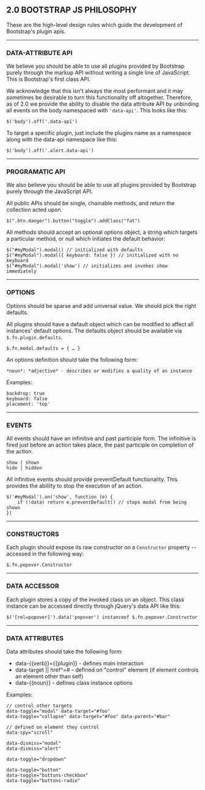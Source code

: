 ## 2.0 BOOTSTRAP JS PHILOSOPHY
These are the high-level design rules which guide the development of Bootstrap's plugin apis.

---

### DATA-ATTRIBUTE API

We believe you should be able to use all plugins provided by Bootstrap purely through the markup API without writing a single line of JavaScript. This is Bootstrap's first class API.

We acknowledge that this isn't always the most performant and it may sometimes be desirable to turn this functionality off altogether. Therefore, as of 2.0 we provide the ability to disable the data attribute API by unbinding all events on the body namespaced with `'data-api'`. This looks like this:

    $('body').off('.data-api')

To target a specific plugin, just include the plugins name as a namespace along with the data-api namespace like this:

    $('body').off('.alert.data-api')

---

### PROGRAMATIC API

We also believe you should be able to use all plugins provided by Bootstrap purely through the JavaScript API.

All public APIs should be single, chainable methods, and return the collection acted upon.

    $(".btn.danger").button("toggle").addClass("fat")

All methods should accept an optional options object, a string which targets a particular method, or null which initiates the default behavior:

    $("#myModal").modal() // initialized with defaults
    $("#myModal").modal({ keyboard: false }) // initialized with no keyboard
    $("#myModal").modal('show') // initializes and invokes show immediately

---

### OPTIONS

Options should be sparse and add universal value. We should pick the right defaults.

All plugins should have a default object which can be modified to affect all instances' default options. The defaults object should be available via `$.fn.plugin.defaults`.

    $.fn.modal.defaults = { … }

An options definition should take the following form:

    *noun*: *adjective* - describes or modifies a quality of an instance

Examples:

    backdrop: true
    keyboard: false
    placement: 'top'

---

### EVENTS

All events should have an infinitive and past participle form. The infinitive is fired just before an action takes place, the past participle on completion of the action.

    show | shown
    hide | hidden

All infinitive events should provide preventDefault functionality. This provides the abililty to stop the execution of an action.

    $('#myModal').on('show', function (e) {
        if (!data) return e.preventDefault() // stops modal from being shown
    })

---

### CONSTRUCTORS

Each plugin should expose its raw constructor on a `Constructor` property -- accessed in the following way:


    $.fn.popover.Constructor

---

### DATA ACCESSOR

Each plugin stores a copy of the invoked class on an object. This class instance can be accessed directly through jQuery's data API like this:

    $('[rel=popover]').data('popover') instanceof $.fn.popover.Constructor

---

### DATA ATTRIBUTES

Data attributes should take the following form:

- data-{{verb}}={{plugin}} - defines main interaction
- data-target || href^=# - defined on "control" element (if element controls an element other than self)
- data-{{noun}} - defines class instance options

Examples:

    // control other targets
    data-toggle="modal" data-target="#foo"
    data-toggle="collapse" data-target="#foo" data-parent="#bar"

    // defined on element they control
    data-spy="scroll"

    data-dismiss="modal"
    data-dismiss="alert"

    data-toggle="dropdown"

    data-toggle="button"
    data-toggle="buttons-checkbox"
    data-toggle="buttons-radio"
